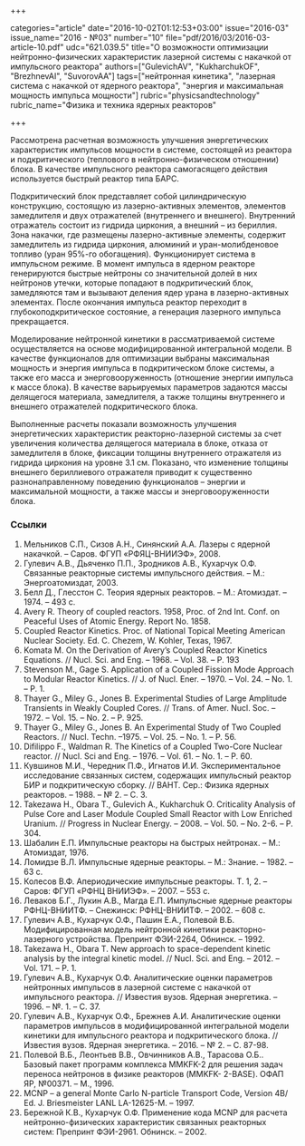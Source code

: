 +++

categories="article"
date="2016-10-02T01:12:53+03:00"
issue="2016-03"
issue_name="2016 - №03"
number="10"
file="pdf/2016/03/2016-03-article-10.pdf"
udc="621.039.5"
title="О возможности оптимизации нейтронно-физических характеристик лазерной системы с накачкой от импульсного реактора"
authors=["GulevichAV", "KukharchukOF", "BrezhnevAI", "SuvorovAA"]
tags=["нейтронная кинетика", "лазерная система с накачкой от ядерного реактора", "энергия и максимальная мощность импульса мощности"]
rubric="physicsandtechnology"
rubric_name="Физика и техника ядерных реакторов"

+++

Рассмотрена расчетная возможность улучшения энергетических характеристик импульсов мощности в системе, состоящей из реактора и подкритического (теплового в нейтронно-физическом отношении) блока. 
В качестве импульсного реактора самогасящего действия используется быстрый реактор типа БАРС.

Подкритический блок представляет собой цилиндрическую конструкцию, состоящую из лазерно-активных элементов, элементов замедлителя и двух отражателей (внутреннего и внешнего). 
Внутренний отражатель состоит из гидрида циркония, а внешний – из бериллия. Зона накачки, где размещены лазерно-активные элементы, содержит замедлитель из гидрида циркония, алюминий и уран-молибденовое топливо (уран 95%-го обогащения).
Функционирует система в импульсном режиме. 
В момент импульса в ядерном реакторе генерируются быстрые нейтроны со значительной долей в них нейтронов утечки, которые попадают в подкритический блок, замедляются там и вызывают деления ядер урана в лазерно-активных элементах.
После окончания импульса реактор переходит в глубокоподкритическое состояние, а генерация лазерного импульса прекращается.

Моделирование нейтронной кинетики в рассматриваемой системе осуществляется на основе модифицированной интегральной модели. 
В качестве функционалов для оптимизации выбраны максимальная мощность и энергия импульса в подкритическом блоке системы, а также его масса и энерговооруженность (отношение энергии импульса к массе блока). 
В качестве варьируемых параметров задаются массы делящегося материала, замедлителя, а также толщины внутреннего и внешнего отражателей подкритического блока.

Выполненные расчеты показали возможность улучшения энергетических характеристик реакторно-лазерной системы за счет увеличения количества делящегося материала в блоке, отказа от замедлителя в блоке, фиксации толщины внутреннего отражателя из гидрида циркония на уровне 3.1 см. 
Показано, что изменение толщины внешнего бериллиевого отражателя приводит к существенно разнонаправленному поведению функционалов – энергии и максимальной мощности, а также массы и энерговооруженности блока.

### Ссылки

1. Мельников С.П., Сизов А.Н., Синянский А.А. Лазеры с ядерной накачкой. – Саров. ФГУП «РФЯЦ-ВНИИЭФ», 2008.
2. Гулевич А.В., Дьяченко П.П., Зродников А.В., Кухарчук О.Ф. Связанные реакторные системы импульсного действия. – М.: Энергоатомиздат, 2003.
3. Белл Д., Глесстон С. Теория ядерных реакторов. – М.: Атомиздат. – 1974. – 493 с.
4. Avery R. Theory of coupled reactors. 1958, Proc. of 2nd Int. Conf. on Peaceful Uses of Atomic Energy. Report No. 1858.
5. Coupled Reactor Kinetics. Proc. of National Topical Meeting American Nuclear Society. Ed. C. Chezem, W. Kohler, Texas, 1967.
6. Komata M. On the Derivation of Avery’s Coupled Reactor Kinetics Equations. // Nucl. Sci. and Eng. – 1968. – Vol. 38. – P. 193
7. Stevenson M., Gage S. Application of a Coupled Fission Mode Approach to Modular Reactor Kinetics. // J. of Nucl. Ener. – 1970. – Vol. 24. – No. 1. – P. 1.
8. Thayer G., Miley G., Jones B. Experimental Studies of Large Amplitude Transients in Weakly Coupled Cores. // Trans. of Amer. Nucl. Soc. – 1972. – Vol. 15. – No. 2. – P. 925.
9. Thayer G., Miley G., Jones B. An Experimental Study of Two Coupled Reactors. // Nucl. Techn. –1975. – Vol. 25. – No. 1. – Р. 56.
10. Difilippo F., Waldman R. The Kinetics of a Coupled Two-Core Nuclear reactor. // Nucl. Sci and Eng. – 1976. – Vol. 61. – No. 1. – P. 60.
11. Кувшинов М.И., Чередник П.Ф., Игнатов И.И. Экспериментальное исследование связанных систем, содержащих импульсный реактор БИР и подкритическую сборку. // ВАНТ. Сер.: Физика ядерных реакторов. – 1988. – № 2. – С. 3.
12. Takezawa H., Obara T., Gulevich A., Kukharchuk O. Criticality Analysis of Pulse Core and Laser Module Coupled Small Reactor with Low Enriched Uranium. // Progress in Nuclear Energy. – 2008. – Vol. 50. – No. 2-6. – P. 304.
13. Шабалин Е.П. Импульсные реакторы на быстрых нейтронах. – М.: Атомиздат, 1976.
14. Ломидзе В.Л. Импульсные ядерные реакторы. – М.: Знание. – 1982. – 63 с.
15. Колесов В.Ф. Апериодические импульсные реакторы. T. 1, 2. – Саров: ФГУП «РФНЦ ВНИИЭФ». – 2007. – 553 с.
16. Леваков Б.Г., Лукин А.В., Магда Е.П. Импульсные ядерные реакторы РФНЦ-ВНИИТФ. – Снежинск: РФНЦ-ВНИИТФ. – 2002. – 608 с.
17. Гулевич А.В., Кухарчук О.Ф., Пашин Е.А., Полевой В.Б. Модифицированная модель нейтронной кинетики реакторно-лазерного устройства. Препринт ФЭИ-2264, Обнинск. – 1992.
18. Takezawa H., Obara T. New approach to space-dependent kinetic analysis by the integral kinetic model. // Nucl. Sci. and Eng. – 2012. – Vol. 171. – P. 1.
19. Гулевич А.В., Кухарчук О.Ф. Аналитические оценки параметров нейтронных импульсов в лазерной системе с накачкой от импульсного реактора. // Известия вузов. Ядерная энергетика. – 1996. – №. 1. – С. 37.
20. Гулевич А.В., Кухарчук О.Ф., Брежнев А.И. Аналитические оценки параметров импульсов в модифицированной интегральной модели кинетики для импульсного реактора и подкритического блока. // Известия вузов. Ядерная энергетика. – 2016. – № 2. – С. 87-98.
21. Полевой В.Б., Леонтьев В.В., Овчинников А.В., Тарасова О.Б.. Базовый пакет программ комплекса MMKFK-2 для решения задач переноса нейтронов в физике реакторов (MMKFK- 2-BASE). ОФАП ЯР, №00371. – М., 1996.
22. MCNP – a general Monte Carlo N-particle Transport Code, Version 4B/ Ed. J. Briesmeister LANL LA-12625-M. – 1997.
23. Бережной К.В., Кухарчук О.Ф. Применение кода MCNP для расчета нейтронно-физических характеристик связанных реакторных систем: Препринт ФЭИ-2961. Обнинск. – 2002.